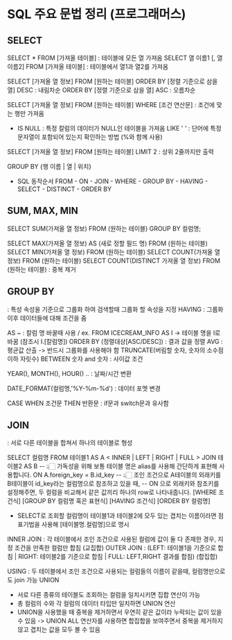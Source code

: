 # SQL 주요 문법 정리 (프로그래머스)

## SELECT
SELECT * FROM [가져올 테이블] : 테이블에 모든 열 가져옴
SELECT 열 이름1 [, 열 이름2] FROM [가져올 테이블] : 테이블에서 열1과 열2를 가져옴

SELECT [가져올 열 정보] FROM [원하는 테이블]
ORDER BY [정렬 기준으로 삼을 열] DESC : 내림차순
ORDER BY [정렬 기준으로 삼을 열] ASC : 오름차순

SELECT [가져올 열 정보] FROM [원하는 테이블]
WHERE [조건 연산문] : 조건에 맞는 행만 가져옴
+ IS NULL : 특정 칼럼의 데이터가 NULL인 테이블을 가져옴
LIKE ' ' : 단어에 특정 문자열이 포함되어 있는지 확인하는 방법 (%와 함께 사용)

SELECT [가져올 열 정보] FROM [원하는 테이블]
LIMIT 2 : 상위 2줄까지만 출력

GROUP BY {행 이름 | 열 | 위치} 

- SQL 동작순서
FROM - ON - JOIN - WHERE - GROUP BY - HAVING - SELECT - DISTINCT - ORDER BY

## SUM, MAX, MIN

SELECT SUM(가져올 열 정보) FROM (원하는 테이블)
GROUP BY 컬럼명;

SELECT MAX(가져올 열 정보) AS (새로 정할 필드 명) FROM (원하는 테이블)
SELECT MIN(가져올 열 정보) FROM (원하는 테이블)
SELECT COUNT(가져올 열 정보) FROM (원하는 테이블)
SELECT COUNT(DISTINCT 가져올 열 정보) FROM (원하는 테이블) : 중복 제거

## GROUP BY
: 특성 속성을 기준으로 그룹화 하여 검색할때 그룹화 할 속성을 지정
HAVING : 그룹화 이후 데이터들에 대해 조건을 줌

AS ~ : 칼럼 명 바꿀때 사용 / ex. FROM ICECREAM_INFO AS I -> 테이블 명을 I로 바꿈 (참조시 I.[칼럼명])
ORDER BY (정렬대상[ASC/DESC]) : 결과 값을 정렬
AVG : 평균값 산출 -> 반드시 그룹화를 사용해야 함
TRUNCATE(버림할 숫자, 숫자의 소수점 이하 자릿수) 
BETWEEN 숫자 and 숫자 : 사이값 조건

YEAR(), MONTH(), HOUR() .. : 날짜/시간 변환

DATE_FORMAT(컬럼명,'%Y-%m-%d') : 데이터 포멧 변경

CASE WHEN 조건문 THEN 반환문 : if문과 switch문과 유사함

## JOIN 
: 서로 다른 테이블을 합쳐서 하나의 테이블로 형성

SELECT 컬럼명 
FROM 테이블1 AS A 
	< INNER | LEFT | RIGHT | FULL > JOIN 테이블2 AS B 
	-- 👆🏻 가독성을 위해 보통 테이블 명은 alias를 사용해 간단하게 표현해 사용합니다.
	ON A.foreign_key = B.id_key
	-- 👆🏻 조인 조건으로 A테이블의 외래키를 B테이블이 id_key라는 컬럼명으로 참조하고 있을 때,
	-- ON 으로 외래키와 참조키를 설정해주면, 두 컬럼을 비교해서 같은 값끼리 하나의 row로 나타내줍니다.
[WHERE 조건식]
[GROUP BY 컬럼명 혹은 표현식]
[HAVING 조건식]
[ORDER BY 컬럼명]

* SELECT로 조회할 컬럼명이 테이블1과 테이블2에 모두 있는 겹치는 이름이라면 점표기법을 사용해 [테이블명.컬럼명]으로 명시

INNER JOIN : 각 테이블에서 조인 조건으로 사용된 컬럼에 값이 둘 다 존재한 경우, 지정 조건을 만족한 컬럼만 합침 (교집합)
OUTER JOIN : (LEFT: 테이블1을 기준으로 합침 | RIGHT: 테이블2를 기준으로 합침 | FULL: LEFT,RIGHT 결과를 합침) (합집합)

USING : 두 테이블에서 조인 조건으로 사용되는 컬럼들의 이름이 같을때, 컬럼명만으로도 join 가능
UNION 
- 서로 다른 종류의 테이블도 조회하는 컬럼을 일치시키면 집합 연산이 가능
- 총 컬럼의 수와 각 컬럼의 데이터 타입만 일치하면 UNION 연산
- UNION을 사용했을 때 중복을 제거하면서 우연히 같은 값이라 누락되는 값이 있을 수 있음
  -> UNION ALL 연산자를 사용하면 합집합을 보여주면서 중복을 제거하지 않고 겹치는 값을 모두 볼 수 있음